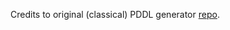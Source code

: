 Credits to original (classical) PDDL generator [repo](https://github.com/AI-Planning/pddl-generators/tree/main/transport).
